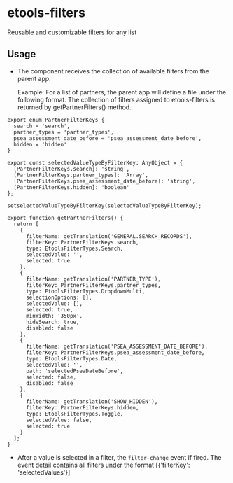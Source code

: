 # etools-filters

Reusable and customizable filters for any list

## Usage

- The component receives the collection of available filters from the parent app.

  Example:
  For a list of partners, the parent app will define a file under the following format.
  The collection of filters assigned to etools-filters is returned by getPartnerFilters() method.

```
export enum PartnerFilterKeys {
  search = 'search',
  partner_types = 'partner_types',
  psea_assessment_date_before = 'psea_assessment_date_before',
  hidden = 'hidden'
}

export const selectedValueTypeByFilterKey: AnyObject = {
  [PartnerFilterKeys.search]: 'string',
  [PartnerFilterKeys.partner_types]: 'Array',
  [PartnerFilterKeys.psea_assessment_date_before]: 'string',
  [PartnerFilterKeys.hidden]: 'boolean'
};

setselectedValueTypeByFilterKey(selectedValueTypeByFilterKey);

export function getPartnerFilters() {
  return [
    {
      filterName: getTranslation('GENERAL.SEARCH_RECORDS'),
      filterKey: PartnerFilterKeys.search,
      type: EtoolsFilterTypes.Search,
      selectedValue: '',
      selected: true
    },
    {
      filterName: getTranslation('PARTNER_TYPE'),
      filterKey: PartnerFilterKeys.partner_types,
      type: EtoolsFilterTypes.DropdownMulti,
      selectionOptions: [],
      selectedValue: [],
      selected: true,
      minWidth: '350px',
      hideSearch: true,
      disabled: false
    },
    {
      filterName: getTranslation('PSEA_ASSESSMENT_DATE_BEFORE'),
      filterKey: PartnerFilterKeys.psea_assessment_date_before,
      type: EtoolsFilterTypes.Date,
      selectedValue: '',
      path: 'selectedPseaDateBefore',
      selected: false,
      disabled: false
    },
    {
      filterName: getTranslation('SHOW_HIDDEN'),
      filterKey: PartnerFilterKeys.hidden,
      type: EtoolsFilterTypes.Toggle,
      selectedValue: false,
      selected: true
    }
  ];
}
```

- After a value is selected in a filter, the `filter-change` event if fired. The event detail contains all filters under the format [{'filterKey': 'selectedValues'}]
